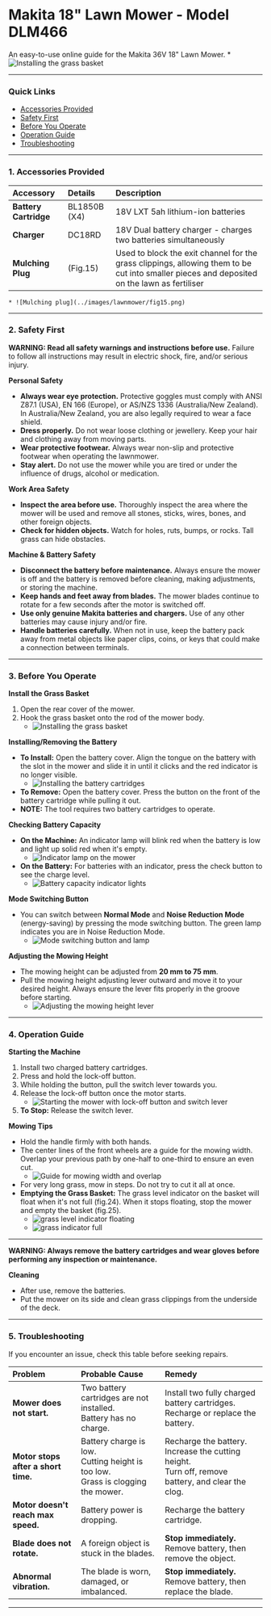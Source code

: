 # Makita 18" Lawn Mower - Model DLM466

An easy-to-use online guide for the Makita 36V 18" Lawn Mower.
    * ![Installing the grass basket](lawn-mower/images/mower.png)

---

### Quick Links
* [Accessories Provided](#1-accessories-provided)
* [Safety First](#2-safety-first)
* [Before You Operate](#3-before-you-operate)
* [Operation Guide](#4-operation-guide)
* [Troubleshooting](#5-troubleshooting)

---

### 1. Accessories Provided


| Accessory | Details | Description |
| :--- | :--- | :--- |
| **Battery Cartridge** | BL1850B (X4) | 18V LXT 5ah lithium-ion batteries |
| **Charger** | DC18RD | 18V Dual battery charger - charges two batteries simultaneously |
| **Mulching Plug** | (Fig.15) | Used to block the exit channel for the grass clippings, allowing them to be cut into smaller pieces and deposited on the lawn as fertiliser |
    * ![Mulching plug](../images/lawnmower/fig15.png)

---

### 2. Safety First

**WARNING: Read all safety warnings and instructions before use.** Failure to follow all instructions may result in electric shock, fire, and/or serious injury.

**Personal Safety**
* **Always wear eye protection.** Protective goggles must comply with ANSI Z87.1 (USA), EN 166 (Europe), or AS/NZS 1336 (Australia/New Zealand). In Australia/New Zealand, you are also legally required to wear a face shield.
* **Dress properly.** Do not wear loose clothing or jewellery. Keep your hair and clothing away from moving parts.
* **Wear protective footwear.** Always wear non-slip and protective footwear when operating the lawnmower.
* **Stay alert.** Do not use the mower while you are tired or under the influence of drugs, alcohol or medication.

**Work Area Safety**
* **Inspect the area before use.** Thoroughly inspect the area where the mower will be used and remove all stones, sticks, wires, bones, and other foreign objects.
* **Check for hidden objects.** Watch for holes, ruts, bumps, or rocks. Tall grass can hide obstacles.

**Machine & Battery Safety**
* **Disconnect the battery before maintenance.** Always ensure the mower is off and the battery is removed before cleaning, making adjustments, or storing the machine.
* **Keep hands and feet away from blades.** The mower blades continue to rotate for a few seconds after the motor is switched off.
* **Use only genuine Makita batteries and chargers.** Use of any other batteries may cause injury and/or fire.
* **Handle batteries carefully.** When not in use, keep the battery pack away from metal objects like paper clips, coins, or keys that could make a connection between terminals.

---

### 3. Before You Operate

**Install the Grass Basket**
1.  Open the rear cover of the mower.
2.  Hook the grass basket onto the rod of the mower body.
    * ![Installing the grass basket](../images/lawnmower/fig13.png)

**Installing/Removing the Battery**
* **To Install:** Open the battery cover. Align the tongue on the battery with the slot in the mower and slide it in until it clicks and the red indicator is no longer visible.
    * ![Installing the battery cartridges](../images/lawnmower/fig17.png)
* **To Remove:** Open the battery cover. Press the button on the front of the battery cartridge while pulling it out.
* **NOTE:** The tool requires two battery cartridges to operate.

**Checking Battery Capacity**
* **On the Machine:** An indicator lamp will blink red when the battery is low and light up solid red when it's empty.
    * ![Indicator lamp on the mower](../images/lawnmower/fig18.png)
* **On the Battery:** For batteries with an indicator, press the check button to see the charge level.
    * ![Battery capacity indicator lights](../images/lawnmower/fig19.png)

**Mode Switching Button**
* You can switch between **Normal Mode** and **Noise Reduction Mode** (energy-saving) by pressing the mode switching button. The green lamp indicates you are in Noise Reduction Mode.
    * ![Mode switching button and lamp](../images/lawnmower/fig20.png)

**Adjusting the Mowing Height**
* The mowing height can be adjusted from **20 mm to 75 mm**.
* Pull the mowing height adjusting lever outward and move it to your desired height. Always ensure the lever fits properly in the groove before starting.
    * ![Adjusting the mowing height lever](../images/lawnmower/fig22.png)

---

### 4. Operation Guide

**Starting the Machine**
1.  Install two charged battery cartridges.
2.  Press and hold the lock-off button.
3.  While holding the button, pull the switch lever towards you.
4.  Release the lock-off button once the motor starts.
    * ![Starting the mower with lock-off button and switch lever](../images/lawnmower/fig21.png)
5.  **To Stop:** Release the switch lever.

**Mowing Tips**
* Hold the handle firmly with both hands.
* The center lines of the front wheels are a guide for the mowing width. Overlap your previous path by one-half to one-third to ensure an even cut.
    * ![Guide for mowing width and overlap](../images/lawnmower/fig30.png)
* For very long grass, mow in steps. Do not try to cut it all at once.
* **Emptying the Grass Basket:** The grass level indicator on the basket will float when it's not full (fig.24). When it stops floating, stop the mower and empty the basket (fig.25).
    * ![grass level indicator floating](../images/lawnmower/fig24.png)
    * ![grass indicator full](../images/lawnmower/fig25.png)

---

**WARNING: Always remove the battery cartridges and wear gloves before performing any inspection or maintenance.**

**Cleaning**
* After use, remove the batteries.
* Put the mower on its side and clean grass clippings from the underside of the deck.

---

### 5. Troubleshooting

If you encounter an issue, check this table before seeking repairs.

| Problem | Probable Cause | Remedy |
| :--- | :--- | :--- |
| **Mower does not start.** | Two battery cartridges are not installed. <br> Battery has no charge. | Install two fully charged battery cartridges. <br> Recharge or replace the battery. |
| **Motor stops after a short time.** | Battery charge is low. <br>Cutting height is too low. <br>Grass is clogging the mower. | Recharge the battery. <br>Increase the cutting height. <br>Turn off, remove battery, and clear the clog. |
| **Motor doesn't reach max speed.** | Battery power is dropping. | Recharge the battery cartridge. |
| **Blade does not rotate.** | A foreign object is stuck in the blades. | **Stop immediately.** Remove battery, then remove the object. |
| **Abnormal vibration.** | The blade is worn, damaged, or imbalanced. | **Stop immediately.** Remove battery, then replace the blade. |

---

